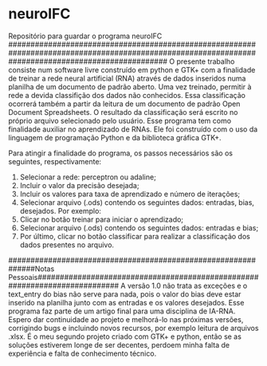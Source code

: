 # neuroIFC
Repositório para guardar o programa neuroIFC
####################################################################################################################################################
O presente trabalho consiste num software livre construído em python e GTK+ com a finalidade de treinar a rede neural artificial (RNA) através de dados inseridos numa planilha de um documento de padrão aberto. Uma vez treinado, permitir à rede a devida classifição dos dados não conhecidos. Essa classificação ocorrerá também a partir da leitura de um documento de padrão Open Document Spreadsheets. O resultado da classificação será  escrito  no próprio arquivo selecionado pelo usuário. Esse programa tem como finalidade auxiliar no aprendizado de RNAs. Ele foi construído com o uso da linguagem de programação Python e da biblioteca gráfica GTK+.

Para atingir a finalidade do programa, os passos necessários são os seguintes, respectivamente: 
1. Selecionar a rede: perceptron ou adaline;
2. Incluir o valor da precisão desejada;
3. Incluir os valores para taxa de aprendizado e número de iterações;
4. Selecionar arquivo (.ods) contendo os seguintes dados: entradas, bias, desejados. Por exemplo: 
5. Clicar no botão treinar para iniciar o aprendizado;
6. Selecionar arquivo (.ods) contendo os seguintes dados: entradas e bias;
7. Por último, clicar no botão classificar para realizar a classificação dos dados presentes no arquivo. 

##############################################################Notas Pessoais###########################################################################
A versão 1.0 não trata as exceções e o text_entry do bias não serve para nada, pois o valor do bias deve estar inserido na planilha junto com as entradas e os valores desejados. Esse programa faz parte de um artigo final para uma disciplina de IA-RNA. Espero dar continuidade ao projeto e melhorá-lo nas próximas versões, corrigindo bugs e incluindo novos recursos, por exemplo leitura de arquivos .xlsx. É o meu segundo projeto criado com GTK+ e python, então se as soluções estiverem longe de ser decentes, perdoem minha falta de experiência e falta de conhecimento técnico. 
